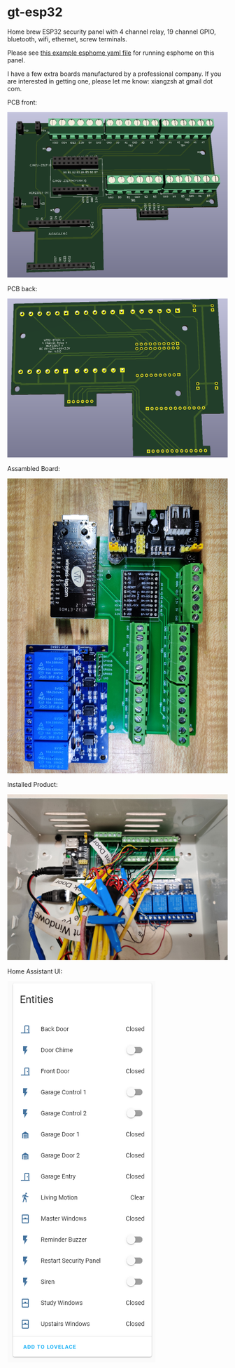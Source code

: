 # gt-esp32
Home brew ESP32 security panel with 4 channel relay, 19 channel GPIO, bluetooth, wifi, ethernet, screw terminals.

Please see [this example esphome yaml file](security-panel.yaml) for running esphome on this panel.

I have a few extra boards manufactured by a professional company. If you are interested in getting one, please let me know: xiangzsh at gmail dot com.

PCB front:

![PCB front](files/Front_2021-05-31_130607.png?raw=true "Front")

PCB back:

![PCB back](files/Back_2021-05-31_130720.png?raw=true "Back")

Assambled Board:

![Assambled Board](files/Board_20210531131300.jpg?raw=true "Back")

Installed Product:

![Installed Product](files/Installed_20210531131232.jpg?raw=true "Back")

Home Assistant UI:

![Home Assistant UI](files/home_assistant_2021-05-31_131757.png?raw=true "Back")

